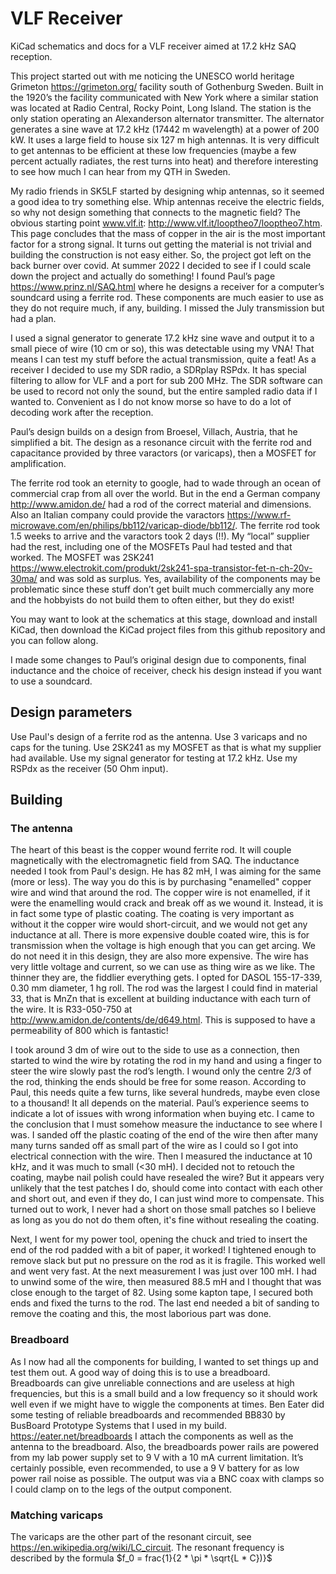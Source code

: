 # VLF Receiver

KiCad schematics and docs for a VLF receiver aimed at 17.2 kHz SAQ reception.

This project started out with me noticing the UNESCO world heritage Grimeton https://grimeton.org/ facility south of Gothenburg Sweden.
Built in the 1920’s the facility communicated with New York where a similar station was located at Radio Central, Rocky Point, Long Island.
The station is the only station operating an Alexanderson alternator transmitter. The alternator generates a sine wave at 17.2 kHz
(17442 m wavelength) at a power of 200 kW. It uses a large field to house six 127 m high antennas. It is very difficult to get antennas
to be efficient at these low frequencies (maybe a few percent actually radiates, the rest turns into heat) and therefore interesting to
see how much I can hear from my QTH in Sweden.

My radio friends in SK5LF started by designing whip antennas, so it seemed a good idea to try something else. Whip antennas receive the
electric fields, so why not design something that connects to the magnetic field?
The obvious starting point www.vlf.it: http://www.vlf.it/looptheo7/looptheo7.htm. This page concludes that the mass of copper in the air
is the most important factor for a strong signal. It turns out getting the material is not trivial and building the construction is not
easy either. So, the project got left on the back burner over covid. At summer 2022 I decided to see if I could scale down the project
and actually do something!
I found Paul’s page https://www.prinz.nl/SAQ.html where he designs a receiver for a computer’s soundcard using a ferrite rod.
These components are much easier to use as they do not require much, if any, building. I missed the July transmission but had a plan.

I used a signal generator to generate 17.2 kHz sine wave and output it to a small piece of wire (10 cm or so),
this was detectable using my VNA! That means I can test my stuff before the actual transmission, quite a feat!
As a receiver I decided to use my SDR radio, a SDRplay RSPdx. It has special filtering to allow for VLF and a port for sub 200 MHz.
The SDR software can be used to record not only the sound, but the entire sampled radio data if I wanted to. Convenient as I do not
know morse so have to do a lot of decoding work after the reception.

Paul’s design builds on a design from Broesel, Villach, Austria, that he simplified a bit. The design as a resonance circuit with the
ferrite rod and capacitance provided by three varactors (or varicaps), then a MOSFET for amplification.

The ferrite rod took an eternity to google, had to wade through an ocean of commercial crap from all over the world.
But in the end a German company http://www.amidon.de/ had a rod of the correct material and dimensions. Also an Italian
company could provide the varactors https://www.rf-microwave.com/en/philips/bb112/varicap-diode/bb112/.
The ferrite rod took 1.5 weeks to arrive and the varactors took 2 days (!!). My “local” supplier had the rest, including one of the
MOSFETs Paul had tested and that worked. The MOSFET was 2SK241 https://www.electrokit.com/produkt/2sk241-spa-transistor-fet-n-ch-20v-30ma/
and was sold as surplus. Yes, availability of the components may be problematic since these stuff don’t get built much commercially any
more and the hobbyists do not build them to often either, but they do exist!

You may want to look at the schematics at this stage, download and install KiCad, then download the KiCad project files from
this github repository and you can follow along.

I made some changes to Paul’s original design due to components, final inductance and the choice of receiver, check his design instead
if you want to use a soundcard.

## Design parameters
Use Paul's design of a ferrite rod as the antenna. Use 3 varicaps and no caps for the tuning. Use 2SK241 as my MOSFET as that is what
my supplier had available.
Use my signal generator for testing at 17.2 kHz. Use my RSPdx as the receiver (50 Ohm input).

## Building

### The antenna
The heart of this beast is the copper wound ferrite rod. It will couple magnetically with the electromagnetic field from SAQ.
The inductance needed I took from Paul's design. He has 82 mH, I was aiming for the same (more or less).
The way you do this is by purchasing "enamelled" copper wire and wind that around the rod. The copper wire is not enamelled, if it were
the enamelling would crack and break off as we wound it. Instead, it is in fact some type of plastic coating. The coating is very
important as without it the copper wire would short-circuit, and we would not get any inductance at all. There is more expensive double
coated wire, this is for transmission when the voltage is high enough that you can get arcing. We do not need it in this design,
they are also more expensive. The wire has very little voltage and current, so we can use as thing wire as we like. The thinner they
are, the fiddlier everything gets. I opted for DASOL 155-17-339, 0.30 mm diameter, 1 hg roll.
The rod was the largest I could find in material 33, that is MnZn that is excellent at building inductance with each turn of the wire.
It is R33-050-750 at http://www.amidon.de/contents/de/d649.html. This is supposed to have a permeability of 800 which is fantastic!

I took around 3 dm of wire out to the side to use as a connection, then started to wind the wire by rotating the rod in my hand and
using a finger to steer the wire slowly past the rod’s length. I wound only the centre 2/3 of the rod, thinking the ends should be free
for some reason. According to Paul, this needs quite a few turns, like several hundreds, maybe even close to a thousand! It all
depends on the material. Paul’s experience seems to indicate a lot of issues with wrong information when buying etc. I came to the
conclusion that I must somehow measure the inductance to see where I was. I sanded off the plastic coating of the end of the wire
then after many many turns sanded off as small part of the wire as I could so I got into electrical connection with the wire. Then
I measured the inductance at 10 kHz, and it was much to small (<30 mH). I decided not to retouch the coating, maybe nail polish
could have resealed the wire? But it appears very unlikely that the test patches I do, should come into contact with each other and
short out, and even if they do, I can just wind more to compensate. This turned out to work, I never had a short on those small
patches so I believe as long as you do not do them often, it's fine without resealing the coating.

Next, I went for my power tool, opening the chuck and tried to insert the end of the rod padded with a bit of paper, it worked!
I tightened enough to remove slack but put no pressure on the rod as it is fragile. This worked well and went
very fast. At the next measurement I was just over 100 mH. I had to unwind some of the wire, then measured 88.5 mH and I thought
that was close enough to the target of 82. Using some kapton tape, I secured both ends and fixed the turns to the rod. The last end
needed a bit of sanding to remove the coating and this, the most laborious part was done.

### Breadboard
As I now had all the components for building, I wanted to set things up and test them out. A good way of doing this is to use a
breadboard. Breadboards can give unreliable connections and are useless at high frequencies, but this is a small build and a low
frequency so it should work well even if we might have to wiggle the components at times. Ben Eater did some testing
of reliable breadboards and recommended BB830 by BusBoard Prototype Systems that I used in my build. https://eater.net/breadboards
I attach the components as well as the antenna to the breadboard. Also, the breadboards power rails are powered from my lab power
supply set to 9 V with a 10 mA current limitation. It’s certainly possible, even recommended, to use a 9 V battery for as low
power rail noise as possible. The output was via a BNC coax with clamps so I could clamp on to the legs of the output component.

### Matching varicaps
The varicaps are the other part of the resonant circuit, see https://en.wikipedia.org/wiki/LC_circuit. The resonant frequency is described
by the formula $f_0 = frac{1}{2 * \pi * \sqrt{L * C})}$





